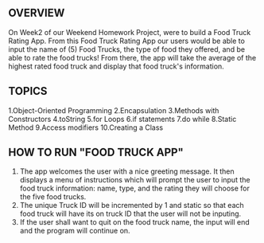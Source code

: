 ## OVERVIEW
On Week2 of our Weekend Homework Project, were to build a Food Truck Rating App. From this Food Truck Rating App our users would be able to input the name of (5) Food Trucks, the type of food they offered, and be able to rate the food trucks! From there, the app will take the average of the highest rated food truck and display that food truck's information.  


## TOPICS
1.Object-Oriented Programming
2.Encapsulation
3.Methods with Constructors
4.toString
5.for Loops
6.if statements
7.do while
8.Static Method
9.Access modifiers
10.Creating a Class


## HOW TO RUN "FOOD TRUCK APP"
1. The app welcomes the user with a nice greeting message. It then displays a menu of instructions which will prompt the user to input the food truck information: name, type, and the rating they will choose for the five food trucks.
2. The unique Truck ID will be incremented by 1 and static so that each food truck will have its on truck ID that the user will not be inputing.
3. If the user shall want to quit on the food truck name, the input will end and the program will continue on.
